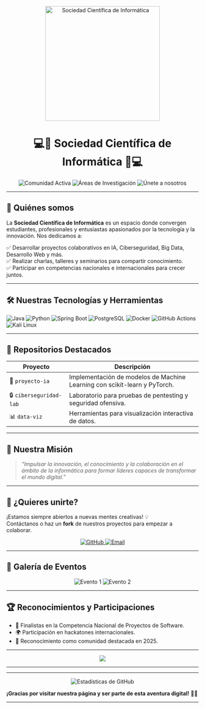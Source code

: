 <p align="center">
  <img src="https://media.giphy.com/media/v1.Y2lkPTc5MGI3NjExMG5xd2Zya3lxNmgxZ2dvZHE5MWR4aDVobWI3bW1jZnZxNXVhYWc1dSZlcD12MV9naWZzX3NlYXJjaCZjdD1n/26tOZ42Mg6pbTUPHW/giphy.gif" alt="Sociedad Científica de Informática" width="300"/>
</p>

<h1 align="center">💻🌟 Sociedad Científica de Informática 🌟💻</h1>

<p align="center">
  <img src="https://img.shields.io/badge/Comunidad-Activa-brightgreen?style=flat-square&logo=github" alt="Comunidad Activa"/>
  <img src="https://img.shields.io/badge/Áreas-IA%2C%20Ciberseguridad%2C%20Big%20Data-blue?style=flat-square&logo=java" alt="Áreas de Investigación"/>
  <img src="https://img.shields.io/badge/Join%20Us-Now-blueviolet?style=flat-square&logo=github" alt="Únete a nosotros"/>
</p>

---

## 🚀 Quiénes somos

La **Sociedad Científica de Informática** es un espacio donde convergen estudiantes, profesionales y entusiastas apasionados por la tecnología y la innovación. Nos dedicamos a:

✅ Desarrollar proyectos colaborativos en IA, Ciberseguridad, Big Data, Desarrollo Web y más.  
✅ Realizar charlas, talleres y seminarios para compartir conocimiento.  
✅ Participar en competencias nacionales e internacionales para crecer juntos.  

---

## 🛠️ Nuestras Tecnologías y Herramientas

![Java](https://img.shields.io/badge/Java-ED8B00?style=flat-square&logo=java&logoColor=white)
![Python](https://img.shields.io/badge/Python-3776AB?style=flat-square&logo=python&logoColor=white)
![Spring Boot](https://img.shields.io/badge/Spring%20Boot-6DB33F?style=flat-square&logo=spring-boot&logoColor=white)
![PostgreSQL](https://img.shields.io/badge/PostgreSQL-336791?style=flat-square&logo=postgresql&logoColor=white)
![Docker](https://img.shields.io/badge/Docker-2496ED?style=flat-square&logo=docker&logoColor=white)
![GitHub Actions](https://img.shields.io/badge/GitHub%20Actions-2088FF?style=flat-square&logo=github-actions&logoColor=white)
![Kali Linux](https://img.shields.io/badge/Kali%20Linux-557C94?style=flat-square&logo=kali-linux&logoColor=white)

---

## 🌟 Repositorios Destacados

| Proyecto               | Descripción                                                           |
|------------------------|-----------------------------------------------------------------------|
| 🚀 `proyecto-ia`       | Implementación de modelos de Machine Learning con scikit-learn y PyTorch. |
| 🔒 `ciberseguridad-lab`| Laboratorio para pruebas de pentesting y seguridad ofensiva.          |
| 📊 `data-viz`          | Herramientas para visualización interactiva de datos.                 |

---

## 🎯 Nuestra Misión

> *“Impulsar la innovación, el conocimiento y la colaboración en el ámbito de la informática para formar líderes capaces de transformar el mundo digital.”*

---

## 🌈 ¿Quieres unirte?

¡Estamos siempre abiertos a nuevas mentes creativas! 💡  
Contáctanos o haz un **fork** de nuestros proyectos para empezar a colaborar.

<p align="center">
  <a href="https://github.com/tu-organizacion">
    <img src="https://img.shields.io/badge/Visítanos%20en-GitHub-181717?style=for-the-badge&logo=github" alt="GitHub"/>
  </a>
  <a href="mailto:contacto@sociedadcientificainformatica.org">
    <img src="https://img.shields.io/badge/Contacta%20con%20nosotros-Email-red?style=for-the-badge&logo=gmail" alt="Email"/>
  </a>
</p>

---

## 📸 Galería de Eventos

<p align="center">
  <img src="https://source.unsplash.com/600x200/?technology,team" alt="Evento 1" />
  <img src="https://source.unsplash.com/600x200/?programming,conference" alt="Evento 2" />
</p>

---

## 🏆 Reconocimientos y Participaciones

- 🥇 Finalistas en la Competencia Nacional de Proyectos de Software.  
- 🌍 Participación en hackatones internacionales.  
- 🏅 Reconocimiento como comunidad destacada en 2025.

---

<p align="center">
  <img src="https://readme-typing-svg.herokuapp.com?color=7FFF00&lines=¡Únete+a+la+Sociedad+Hoy!;Sé+parte+del+cambio+digital;Aprende+y+crece+con+nosotros!" />
</p>

---

---

<p align="center">
  <img src="https://github-readme-stats.vercel.app/api?username=socies-emi-uat&show_icons=true&theme=tokyonight" alt="Estadísticas de GitHub">
</p>


**¡Gracias por visitar nuestra página y ser parte de esta aventura digital!** 🚀✨

---

